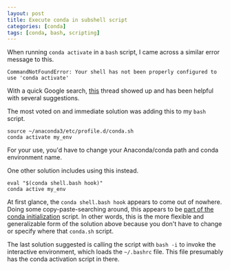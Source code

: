 ```yaml
---
layout: post
title: Execute conda in subshell script
categories: [conda]
tags: [conda, bash, scripting]
---
```


When running `conda activate` in a `bash` script, I came across a similar error
message to this.

```shell
CommandNotFoundError: Your shell has not been properly configured to use 'conda activate'
```

With a quick Google search, [this](https://github.com/conda/conda/issues/7980)
thread showed up and has been helpful with several suggestions.

The most voted on and immediate solution was adding this to my `bash` script.

```shell
source ~/anaconda3/etc/profile.d/conda.sh
conda activate my_env
```

For your use, you'd have to change your Anaconda/conda path and conda
environment name.

One other solution includes using this instead.

```
eval "$(conda shell.bash hook)"
conda active my_env
```

At first glance, the `conda shell.bash hook` appears to come out of nowhere.
Doing some copy-paste-searching around, this appears to be
[part of the conda initialization](https://askubuntu.com/a/1121792) script. In
other words, this is the more flexible and generalizable form of the solution
above because you don't have to change or specify where that `conda.sh` script.

The last solution suggested is calling the script with `bash -i` to invoke the
interactive environment, which loads the `~/.bashrc` file. This file presumably
has the conda activation script in there.
